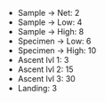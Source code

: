 * Sample -> Net: 2
* Sample -> Low: 4
* Sample -> High: 8
* Specimen -> Low: 6
* Specimen -> High: 10
* Ascent lvl 1: 3
* Ascent lvl 2: 15
* Ascent lvl 3: 30
* Landing: 3